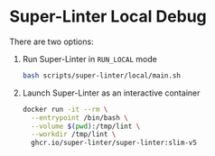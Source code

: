 # Super-Linter Local Debug

There are two options:

1. Run Super-Linter in `RUN_LOCAL` mode

    ```bash
    bash scripts/super-linter/local/main.sh
    ```

2. Launch Super-Linter as an interactive container

    ```bash
    docker run -it --rm \
      --entrypoint /bin/bash \
      --volume $(pwd):/tmp/lint \
      --workdir /tmp/lint \
      ghcr.io/super-linter/super-linter:slim-v5
    ```

